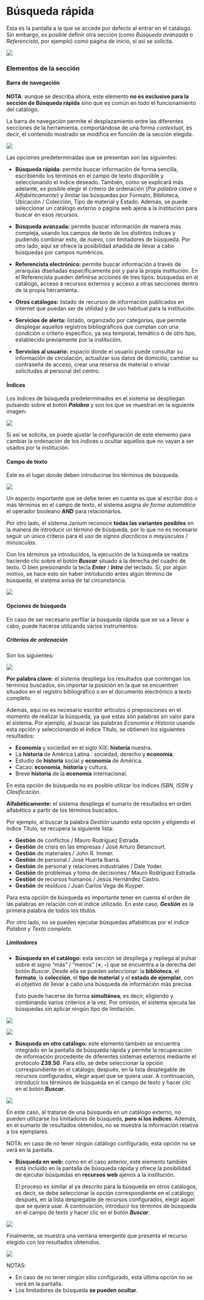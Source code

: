 # Búsqueda rápida

Esta es la pantalla a la que se accede por defecto al entrar en el catálogo. Sin embargo, es posible definir otra sección (como *Búsqueda avanzada* o *Referencista*, por ejemplo) como página de inicio, si así se solicita.

![](Pantalla_BR.png)

### Elementos de la sección
#### Barra de navegación

**NOTA**: aunque se describa ahora, este elemento **no es exclusivo para la sección de Búsqueda rápida** sino que es común en todo el funcionamiento del catálogo.

La barra de navegación permite el desplazamiento entre las diferentes secciones de la herramienta, comportándose de una forma *contextual*, es decir, el contenido mostrado se modifica en función de la sección elegida.

![](Barra_navegacion.png)

Las opciones predeterminadas que se presentan son las siguientes:

- **Búsqueda rápida:** permite buscar información de forma sencilla, escribiendo los términos en el campo de texto disponible y seleccionando el índice deseado. También, como se explicará más adelante, es posible elegir el criterio de ordenación (*Por palabra clave* o *Alfabéticamente*) y limitar las búsquedas por Formato, Biblioteca, Ubicación / Colección, Tipo de material y Estado. Además, se puede seleccionar un catálogo externo o página web ajena a la institución para buscar en esos recursos.

- **Búsqueda avanzada:** permite buscar información de manera más compleja, usando los campos de texto de los distintos índices y pudiendo combinar esto, de nuevo, con limitadores de búsqueda. Por otro lado, aquí se ofrece la posibilidad añadida de llevar a cabo búsquedas por campos numéricos.

- **Referencista electrónico:** permite buscar información a través de jerarquías diseñadas específicamente por y para la propia institución. En el Referencista pueden definirse acciones de tres tipos: búsquedas en el catálogo, acceso a recursos externos y acceso a otras secciones dentro de la propia herramienta.

- **Otros catálogos:** listado de recursos de información publicados en internet que puedan ser de utilidad y de uso habitual para la institución.

- **Servicios de alerta:** listado, organizado por categorías, que permite desplegar aquellos registros bibliográficos que cumplan con una condición o criterio específico, ya sea temporal, temático o de otro tipo, establecido previamente por la institución.

- **Servicios al usuario:** espacio donde el usuario puede consultar su información de circulación, actualizar sus datos de domicilio, cambiar su contraseña de acceso, crear una reserva de material o enviar solicitudes al personal del centro.

#### Índices

Los índices de búsqueda predeterminados en el sistema se despliegan pulsando sobre el botón ***Palabra*** y son los que se muestran en la siguiente imagen:

![](Indices.png)

Si así se solicita, se puede ajustar la configuración de este elemento para cambiar la ordenación de los índices u ocultar aquellos que no vayan a ser usados por la institución.

#### Campo de texto

Este es el lugar donde deben introducirse los términos de búsqueda.

![](Campo_texto.png)

Un aspecto importante que se debe tener en cuenta es que al escribir dos o más términos en el campo de texto, el sistema asigna *de forma automática* el operador booleano **AND** para relacionarlos.

Por otro lado, el sistema Janium reconoce **todas las variantes posibles** en la manera de introducir un término de búsqueda, por lo que no es necesario seguir un único criterio para el uso de *signos diacríticos* o *mayúsculas* / *minúsculas*.

Con los términos ya introducidos, la ejecución de la búsqueda se realiza haciendo clic sobre el botón ***Buscar*** situado a la derecha del cuadro de texto. O bien presionando la tecla ***Enter*** / ***Intro*** del teclado. Si, por algún motivo, se hace esto sin haber introducido antes algún término de búsqueda, el sistema avisa de tal circunstancia.

![](Aviso_no_termns.png)

#### Opciones de búsqueda

En caso de ser necesario perfilar la búsqueda rápida que se va a llevar a cabo, puede hacerse utilizando varios instrumentos:

##### Criterios de ordenación

Son los siguientes:

![](Opciones_busqueda.png)

**Por palabra clave:** el sistema despliega los resultados que contengan los términos buscados, sin importar la posición en la que se encuentren situados en el registro bibliográfico o en el documento electrónico a texto completo.

Además, aquí no es necesario escribir artículos o preposiciones en el momento de realizar la búsqueda, ya que estas son palabras sin valor para el sistema. Por ejemplo, al buscar las palabras *Economía e Historia* usando esta opción y seleccionando el índice Título, se obtienen los siguientes resultados:

- **Economía** y sociedad en el siglo XIX: **historia** nuestra.
- La **historia** de América Latina : sociedad, derecho y **economía**.
- Estudio de **historia** social y **economía** de América.
- Cacao: **economía**, **historia** y cultura.
- Breve **historia** de la **economía** internacional.

En esta opción de búsqueda no es posible utilizar los índices *ISBN*, *ISSN* y *Clasificación*.

**Alfabéticamente:** el sistema despliega el sumario de resultados en orden alfabético a partir de los términos buscados.

Por ejemplo, al buscar la palabra *Gestión* usando esta opción y eligiendo el índice Título, se recupera la siguiente lista:

- **Gestión** de conflictos / Mauro Rodríguez Estrada.
- **Gestión** de crisis en las empresas / José Arturo Betancourt.
- **Gestión** de materiales / John R. Immer.
- **Gestión** de personal / José Huerta Ibarra.
- **Gestión** de personal y relaciones industriales / Dale Yoder.
- **Gestión** de problemas y toma de decisiones / Mauro Rodríguez Estrada.
- **Gestión** de recursos humanos / Jesús Hernández Castro.
- **Gestión** de residuos / Juan Carlos Vega de Kuyper.

Para esta opción de búsqueda es importante tener en cuenta el orden de las palabras en relación con el índice utilizado. En este caso, ***Gestión*** es la primera palabra de todos los títulos.

Por otro lado, no se pueden ejecutar búsquedas alfabéticas por el índice *Palabra* y *Texto completo*.

##### Limitadores

- **Búsqueda en el catálogo:** esta sección se despliega y repliega al pulsar sobre el signo “más” / “menos” (**+**, **-**) que se encuentra a la derecha del botón *Buscar*. Desde ella se pueden seleccionar: la **biblioteca**, el **formato**, la **colección**, el **tipo de material** y el **estado de ejemplar**, con el objetivo de llevar a cabo una búsqueda de información más precisa.

    Esto puede hacerse de forma **simultánea**, es decir, eligiendo y combinando varios criterios a la vez. Por omisión, el sistema ejecuta las búsquedas sin aplicar ningún tipo de limitación.

![](LimitadoresBR.png)

![](LimitadoresBR2.png)

- **Búsqueda en otro catálogo:** este elemento también se encuentra integrado en la pantalla de búsqueda rápida y permite la recuperación de información procedente de diferentes sistemas externos mediante el protocolo **Z39.50**. Para ello, se debe seleccionar la opción correspondiente en el catálogo; después, en la lista desplegable de recursos configurados, elegir aquel que se quiera usar. A continuación, introducir los términos de búsqueda en el campo de texto y hacer clic en el botón ***Buscar***.

![](BusquedaZ3950.png)

En este caso, al tratarse de una búsqueda en un catálogo externo, no pueden utilizarse los limitadores de búsqueda, **pero sí los índices**. Además, en el sumario de resultados obtenidos, no se muestra la información relativa a los ejemplares.

NOTA: en caso de no tener ningún catálogo configurado, esta opción no se verá en la pantalla.

- **Búsqueda en web:** como en el caso anterior, este elemento también está incluido en la pantalla de búsqueda rápida y ofrece la posibilidad de ejecutar búsquedas en **recursos web** ajenos a la institución.

    El proceso es similar al ya descrito para la búsqueda en otros catálogos, es decir, se debe seleccionar la opción correspondiente en el catálogo; después, en la lista desplegable de recursos configurados, elegir aquel que se quiera usar. A continuación, introducir los términos de búsqueda en el campo de texto y hacer clic en el botón ***Buscar***.

![](Busqueda_web2.png)

Finalmente, se muestra una ventana emergente que presenta el recurso elegido con los resultados obtenidos.

![](Busqueda_web4.png)

NOTAS:

+ En caso de no tener ningún sitio configurado, esta última opción no se verá en la pantalla.
+ Los limitadores de búsqueda **se pueden ocultar**.
